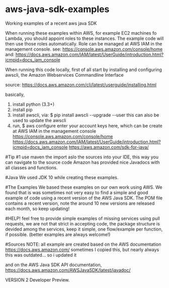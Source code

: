# aws-java-sdk-examples
Working examples of a recent aws java SDK

When running these examples within AWS, for example EC2 machines fo Lambda, 
you should appoint roles to these instances. The example code will then use those roles automatically.
Role can be managed at AWS IAM in the management console.
see: https://console.aws.amazon.com/console/home
and: https://docs.aws.amazon.com/IAM/latest/UserGuide/introduction.html?icmpid=docs_iam_console

When running this code locally, first of all start by installing and configuring awscli, 
the Amazon Webservices Commandline Interface

source: https://docs.aws.amazon.com/cli/latest/userguide/installing.html

basically,
1. install python (3.3+)
2. install pip
3. install awscli, via:
    $ pip install awscli --upgrade --user
    this can also be used to update the awscli
4. run,
    $ aws configure
    enter your account keys here, which can be create at AWS IAM in the management console
    https://console.aws.amazon.com/console/home
    https://docs.aws.amazon.com/IAM/latest/UserGuide/introduction.html?icmpid=docs_iam_console
    https://aws.amazon.com/sdk-for-java/
    
#Tip #1
use maven the import aslo the sources into your IDE, this way you can navigate to the source code 
Amazon has provided nice Javadocs with all classes and functions.

#Java
We used JDK 10 while creating these examples.
  
#The Examples
We based these examples on our own work using AWS. We found that is was sometimes not very easy to find a simple and 
good example of code using a recent version of the AWS Java SDK.
The POM file contains a recent version, note the around 10 new versions are released each month, so keep updating!

#HELP!
feel free to provide simple examples of missing services using pull requests, we are not that strict in accepting code,
the package structure is devided among the services, keep it simple, one flow/example per function, if possible.
(better examples are always welcome!) 

#Sources
NOTE:
all example are created based on the AWS documentation https://docs.aws.amazon.com/
sometimes I copied this, but nearly always this was outdated... so i updated it

and on the AWS Java SDK API documentation, https://docs.aws.amazon.com/AWSJavaSDK/latest/javadoc/

VERSION 2 Developer Preview.
